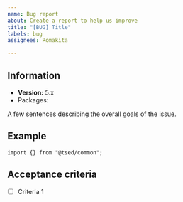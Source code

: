 ```yaml
---
name: Bug report
about: Create a report to help us improve
title: "[BUG] Title"
labels: bug
assignees: Romakita

---
```


## Information

- **Version:** 5.x
- Packages: 

A few sentences describing the overall goals of the issue.

## Example

```
import {} from "@tsed/common";

```

## Acceptance criteria

- [ ] Criteria 1
